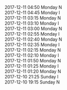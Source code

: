 2017-12-11 04:50 Monday  N  
2017-12-11 04:45 Monday  I  
2017-12-11 03:15 Monday  N  
2017-12-11 03:10 Monday  I  
2017-12-11 03:00 Monday  N  
2017-12-11 02:55 Monday  I  
2017-12-11 02:40 Monday  N  
2017-12-11 02:35 Monday  I  
2017-12-11 02:15 Monday  N  
2017-12-11 02:10 Monday  I  
2017-12-11 01:50 Monday  N  
2017-12-11 01:25 Monday  I  
2017-12-11 01:20 Monday  N  
2017-12-10 21:25 Sunday  I  
2017-12-10 19:15 Sunday  N  
